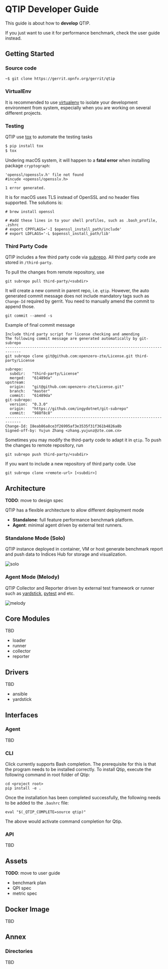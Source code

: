 # QTIP Developer Guide

This guide is about how to **develop** QTIP.

If you just want to use it for performance benchmark, check the user guide
instead.

## Getting Started

### Source code

```bash
~$ git clone https://gerrit.opnfv.org/gerrit/qtip
```

### VirtualEnv

It is recommended to use [virtualenv](https://virtualenv.pypa.io) to isolate
your development environment from system, especially when you are working on
several different projects.

### Testing

QTIP use [tox](https://tox.readthedocs.io) to automate the testing tasks

```bash
$ pip install tox
$ tox
```

Undering macOS system, it will happen to a **fatal error** when installing package `cryptograph`:

```
'openssl/opensslv.h' file not found
#incude <openssl/opensslv.h>
    ^
1 error generated.
```

It is for macOS uses TLS instead of OpenSSL and no header files supported. The solutions is:
``` code=bash
# brew install openssl

# #add these lines in to your shell profiles, such as .bash_profile, .zshrc
# export CPPFLAGS='-I $openssl_install_path/include'
# export LDFLAGS='-L $openssl_install_path/lib'
```

### Third Party Code

QTIP includes a few third party code via [subrepo](https://github.com/ingydotnet/git-subrepo).
All third party code are stored in `/third-party`.

To pull the changes from remote repository, use

```
git subrepo pull third-party/<subdir>
```

It will create a new commit in parent repo, i.e. `qtip`. However, the
auto generated commit message does not include mandatory tags such as
`Change-Id` required by gerrit. You need to manually amend the commit to
append those.

```
git commit --amend -s
```

Example of final commit message

```
Include third party script for license checking and amending
The following commit message are generated automatically by git-subrepo
-----------------------------------------------------------------------------
git subrepo clone git@github.com:openzero-zte/License.git third-party/License

subrepo:
  subdir:   "third-party/License"
  merged:   "61489da"
upstream:
  origin:   "git@github.com:openzero-zte/License.git"
  branch:   "master"
  commit:   "61489da"
git-subrepo:
  version:  "0.3.0"
  origin:   "https://github.com/ingydotnet/git-subrepo"
  commit:   "988f8c8"
-----------------------------------------------------------------------------
Change-Id: I8eab86a8ce3f26995af3e3535f31f361b4826a8b
Signed-off-by: Yujun Zhang <zhang.yujunz@zte.com.cn>
```

Sometimes you may modify the third-party code to adapt it in `qtip`.
To push the changes to remote repository, run

```
git subrepo push third-party/<subdir>
```

If you want to include a new repository of third party code. Use

```
git subrepo clone <remote-url> [<subdir>]
```

## Architecture

**TODO**: move to design spec

QTIP has a flexible architecture to allow different deployment mode

- **Standalone**: full feature performance benchmark platform.
- **Agent**: minimal agent driven by external test runners.

### Standalone Mode (Solo)

QTIP instance deployed in container, VM or host generate benchmark report and
push data to Indices Hub for storage and visualization.

![solo](https://wiki.opnfv.org/download/attachments/8687017/Standalone.png?api=v2)

### Agent Mode (Melody)

QTIP Collector and Reporter driven by external test framework or runner such as
[yardstick](https://wiki.opnfv.org/display/yardstick),
[pytest](http://doc.pytest.org/) and etc.

![melody](https://wiki.opnfv.org/download/attachments/8687017/Agent.png?api=v2)

## Core Modules

TBD

- loader
- runner
- collector
- reporter

## Drivers

TBD

- ansible
- yardstick

## Interfaces

### Agent

TBD

### CLI

Click currently supports Bash completion. The prerequisite for this is that the program
needs to be installed correctly. To install Qtip, execute the following command in root
folder of Qtip:

```
cd <project root>
pip install -e .
```

Once the installation has been completed successfully, the following needs to be added to
the `.bashrc` file:

```
eval "$(_QTIP_COMPLETE=source qtip)"
```

The above would activate command completion for Qtip.

### API

TBD

## Assets

**TODO**: move to user guide

- benchmark plan
- QPI spec
- metric spec

## Docker Image

TBD

## Annex

### Directories

TBD
